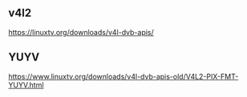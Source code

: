 ## v4l2
https://linuxtv.org/downloads/v4l-dvb-apis/

## YUYV
https://www.linuxtv.org/downloads/v4l-dvb-apis-old/V4L2-PIX-FMT-YUYV.html
